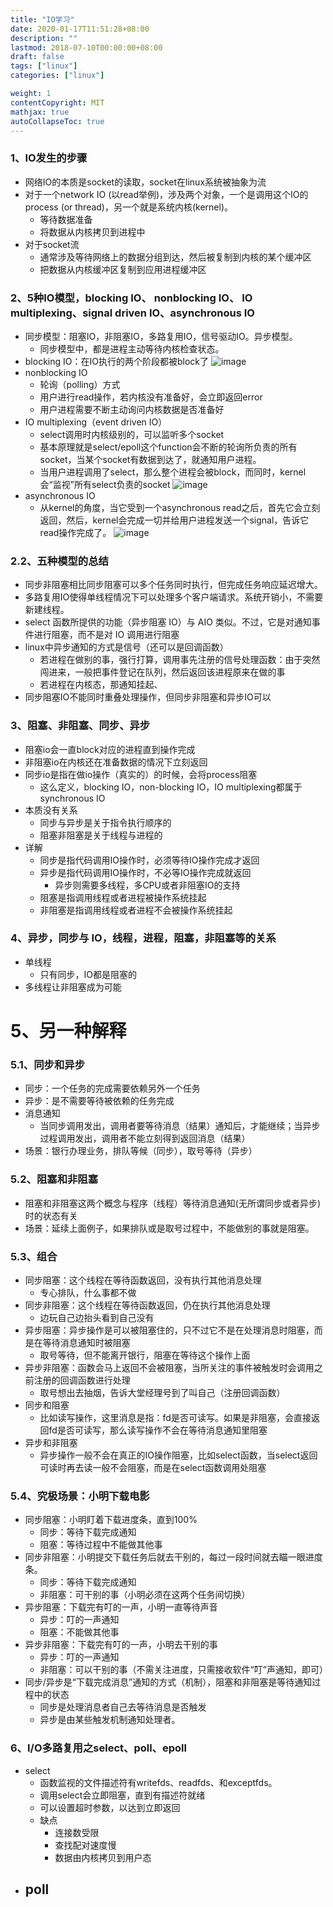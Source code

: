 ```yaml
---
title: "IO学习"
date: 2020-01-17T11:51:28+08:00
description: ""
lastmod: 2018-07-10T00:00:00+08:00
draft: false
tags: ["linux"]
categories: ["linux"]

weight: 1
contentCopyright: MIT
mathjax: true
autoCollapseToc: true
---
```

### 1、IO发生的步骤
- 网络IO的本质是socket的读取，socket在linux系统被抽象为流
- 对于一个network IO (以read举例)，涉及两个对象，一个是调用这个IO的process (or thread)，另一个就是系统内核(kernel)。
  - 等待数据准备
  - 将数据从内核拷贝到进程中
- 对于socket流
  - 通常涉及等待网络上的数据分组到达，然后被复制到内核的某个缓冲区
  - 把数据从内核缓冲区复制到应用进程缓冲区
  
### 2、5种IO模型，blocking IO、 nonblocking IO、 IO multiplexing、signal driven IO、asynchronous IO
- 同步模型：阻塞IO，非阻塞IO，多路复用IO，信号驱动IO。异步模型。
  - 同步模型中，都是进程主动等待内核检查状态。
- blocking IO：在IO执行的两个阶段都被block了
![image](https://static.oschina.net/uploads/img/201604/20150405_VKYH.png)
- nonblocking IO
  - 轮询（polling）方式
  - 用户进行read操作，若内核没有准备好，会立即返回error
  - 用户进程需要不断主动询问内核数据是否准备好
- IO multiplexing（event driven IO）
  - select调用时内核级别的，可以监听多个socket
  - 基本原理就是select/epoll这个function会不断的轮询所负责的所有socket，当某个socket有数据到达了，就通知用户进程。
  - 当用户进程调用了select，那么整个进程会被block，而同时，kernel会“监视”所有select负责的socket
![image](https://static.oschina.net/uploads/img/201604/20164149_LD8E.png)
- asynchronous IO
  - 从kernel的角度，当它受到一个asynchronous read之后，首先它会立刻返回，然后，kernel会完成一切并给用户进程发送一个signal，告诉它read操作完成了。
![image](https://static.oschina.net/uploads/img/201604/20175459_gtgw.png)

### 2.2、五种模型的总结
- 同步非阻塞相比同步阻塞可以多个任务同时执行，但完成任务响应延迟增大。
- 多路复用IO使得单线程情况下可以处理多个客户端请求。系统开销小，不需要新建线程。
- select 函数所提供的功能（异步阻塞 IO）与 AIO 类似。不过，它是对通知事件进行阻塞，而不是对 IO 调用进行阻塞
- linux中异步通知的方式是信号（还可以是回调函数）
  - 若进程在做别的事，强行打算，调用事先注册的信号处理函数：由于突然闯进来，一般把事件登记在队列，然后返回该进程原来在做的事
  - 若进程在内核态，那通知挂起、
- 同步阻塞IO不能同时重叠处理操作，但同步非阻塞和异步IO可以


### 3、阻塞、非阻塞、同步、异步
- 阻塞io会一直block对应的进程直到操作完成
- 非阻塞io在内核还在准备数据的情况下立刻返回
- 同步io是指在做io操作（真实的）的时候，会将process阻塞
  - 这么定义，blocking IO，non-blocking IO，IO multiplexing都属于synchronous IO
- 本质没有关系
  - 同步与异步是关于指令执行顺序的
  - 阻塞非阻塞是关于线程与进程的
- 详解
  - 同步是指代码调用IO操作时，必须等待IO操作完成才返回
  - 异步是指代码调用IO操作时，不必等IO操作完成就返回
    - 异步则需要多线程，多CPU或者非阻塞IO的支持
  - 阻塞是指调用线程或者进程被操作系统挂起
  - 非阻塞是指调用线程或者进程不会被操作系统挂起
  
### 4、异步，同步与 IO，线程，进程，阻塞，非阻塞等的关系
- 单线程
  - 只有同步，IO都是阻塞的
- 多线程让非阻塞成为可能

# 5、另一种解释
### 5.1、同步和异步
- 同步：一个任务的完成需要依赖另外一个任务
- 异步：是不需要等待被依赖的任务完成
- 消息通知
  - 当同步调用发出，调用者要等待消息（结果）通知后，才能继续；当异步过程调用发出，调用者不能立刻得到返回消息（结果）
- 场景：银行办理业务，排队等候（同步），取号等待（异步）

### 5.2、阻塞和非阻塞
- 阻塞和非阻塞这两个概念与程序（线程）等待消息通知(无所谓同步或者异步)时的状态有关
- 场景：延续上面例子，如果排队或是取号过程中，不能做别的事就是阻塞。


### 5.3、组合
- 同步阻塞：这个线程在等待函数返回，没有执行其他消息处理
  - 专心排队，什么事都不做
- 同步非阻塞：这个线程在等待函数返回，仍在执行其他消息处理
  - 边玩自己边抬头看到自己没有
- 异步阻塞：异步操作是可以被阻塞住的，只不过它不是在处理消息时阻塞，而是在等待消息通知时被阻塞
  - 取号等待，但不能离开银行，阻塞在等待这个操作上面
- 异步非阻塞：函数会马上返回不会被阻塞，当所关注的事件被触发时会调用之前注册的回调函数进行处理
  - 取号想出去抽烟，告诉大堂经理号到了叫自己（注册回调函数）
- 同步和阻塞
  - 比如读写操作，这里消息是指：fd是否可读写。如果是非阻塞，会直接返回fd是否可读写，那么读写操作不会在等待消息通知里阻塞
- 异步和非阻塞  
  - 异步操作一般不会在真正的IO操作阻塞，比如select函数，当select返回可读时再去读一般不会阻塞，而是在select函数调用处阻塞

### 5.4、究极场景：小明下载电影
- 同步阻塞：小明盯着下载进度条，直到100%
  - 同步：等待下载完成通知
  - 阻塞：等待过程中不能做其他事
- 同步非阻塞：小明提交下载任务后就去干别的，每过一段时间就去瞄一眼进度条。
  - 同步：等待下载完成通知
  - 非阻塞：可干别的事（小明必须在这两个任务间切换）
- 异步阻塞：下载完有叮的一声，小明一直等待声音
  - 异步：叮的一声通知
  - 阻塞：不能做其他事
- 异步非阻塞：下载完有叮的一声，小明去干别的事
  - 异步：叮的一声通知
  - 非阻塞：可以干别的事（不需关注进度，只需接收软件“叮”声通知，即可）
- 同步/异步是“下载完成消息”通知的方式（机制），阻塞和非阻塞是等待通知过程中的状态
  - 同步是处理消息者自己去等待消息是否触发
  - 异步是由某些触发机制通知处理者。

### 6、I/O多路复用之select、poll、epoll
- select
  - 函数监视的文件描述符有writefds、readfds、和exceptfds。
  - 调用select会立即阻塞，直到有描述符就绪
  - 可以设置超时参数，以达到立即返回
  - 缺点
    - 连接数受限
    - 查找配对速度慢
    - 数据由内核拷贝到用户态
- poll
  - 